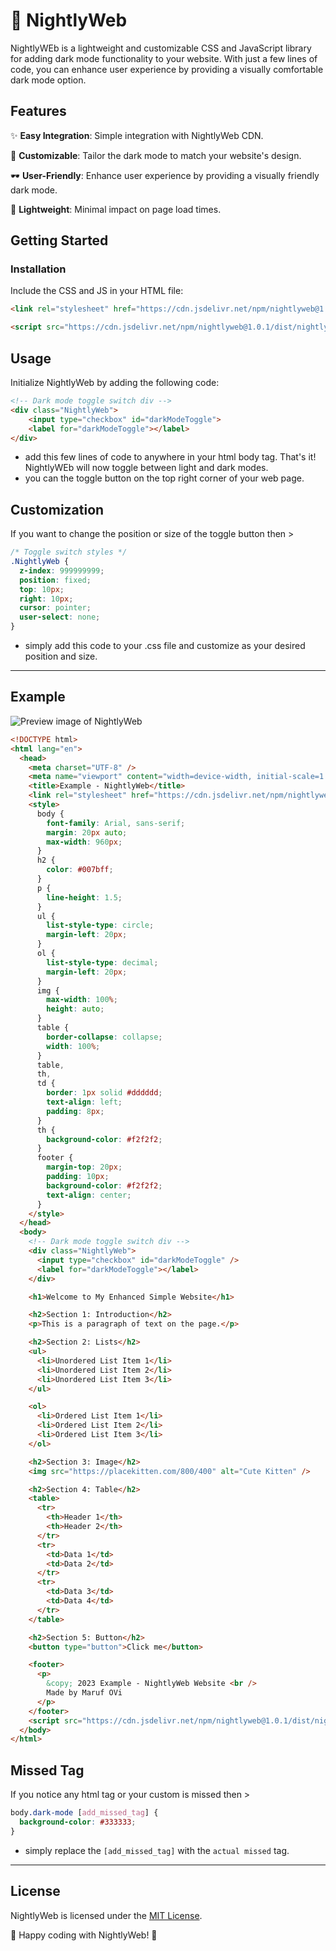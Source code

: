 # 🌙 NightlyWeb

NightlyWEb is a lightweight and customizable CSS and JavaScript library for adding dark mode functionality to your website. With just a few lines of code, you can enhance user experience by providing a visually comfortable dark mode option.

## Features

✨ **Easy Integration**: Simple integration with NightlyWeb CDN.

🌈 **Customizable**: Tailor the dark mode to match your website's design.

🕶️ **User-Friendly**: Enhance user experience by providing a visually friendly dark mode.

🚀 **Lightweight**: Minimal impact on page load times.

## Getting Started

### Installation

Include the CSS and JS in your HTML file:

```html
<link rel="stylesheet" href="https://cdn.jsdelivr.net/npm/nightlyweb@1.0.1/dist/nightlyweb.min.css">
```
```html
<script src="https://cdn.jsdelivr.net/npm/nightlyweb@1.0.1/dist/nightlyweb.min.js"></script>
```

## Usage

Initialize NightlyWeb by adding the following code:
```html
<!-- Dark mode toggle switch div -->
<div class="NightlyWeb">
    <input type="checkbox" id="darkModeToggle">
    <label for="darkModeToggle"></label>
</div>
```
- add this few lines of code to anywhere in your html body tag.
That's it! NightlyWEb will now toggle between light and dark modes.
- you can the toggle button on the top right corner of your web page.

## Customization

If you want to change the position or size of the toggle button then >
```CSS
/* Toggle switch styles */
.NightlyWeb {
  z-index: 999999999;
  position: fixed;
  top: 10px;
  right: 10px;
  cursor: pointer;
  user-select: none;
}
```
- simply add this code to your .css file and customize as your desired position and size.

---

## Example

![Preview image of NightlyWeb](https://ik.imagekit.io/iamovi/NightlyWeb/preview.gif?updatedAt=1701702546353)
```html
<!DOCTYPE html>
<html lang="en">
  <head>
    <meta charset="UTF-8" />
    <meta name="viewport" content="width=device-width, initial-scale=1.0" />
    <title>Example - NightlyWeb</title>
    <link rel="stylesheet" href="https://cdn.jsdelivr.net/npm/nightlyweb@1.0.1/dist/nightlyweb.min.css" />
    <style>
      body {
        font-family: Arial, sans-serif;
        margin: 20px auto;
        max-width: 960px;
      }
      h2 {
        color: #007bff;
      }
      p {
        line-height: 1.5;
      }
      ul {
        list-style-type: circle;
        margin-left: 20px;
      }
      ol {
        list-style-type: decimal;
        margin-left: 20px;
      }
      img {
        max-width: 100%;
        height: auto;
      }
      table {
        border-collapse: collapse;
        width: 100%;
      }
      table,
      th,
      td {
        border: 1px solid #dddddd;
        text-align: left;
        padding: 8px;
      }
      th {
        background-color: #f2f2f2;
      }
      footer {
        margin-top: 20px;
        padding: 10px;
        background-color: #f2f2f2;
        text-align: center;
      }
    </style>
  </head>
  <body>
    <!-- Dark mode toggle switch div -->
    <div class="NightlyWeb">
      <input type="checkbox" id="darkModeToggle" />
      <label for="darkModeToggle"></label>
    </div>

    <h1>Welcome to My Enhanced Simple Website</h1>

    <h2>Section 1: Introduction</h2>
    <p>This is a paragraph of text on the page.</p>

    <h2>Section 2: Lists</h2>
    <ul>
      <li>Unordered List Item 1</li>
      <li>Unordered List Item 2</li>
      <li>Unordered List Item 3</li>
    </ul>

    <ol>
      <li>Ordered List Item 1</li>
      <li>Ordered List Item 2</li>
      <li>Ordered List Item 3</li>
    </ol>

    <h2>Section 3: Image</h2>
    <img src="https://placekitten.com/800/400" alt="Cute Kitten" />

    <h2>Section 4: Table</h2>
    <table>
      <tr>
        <th>Header 1</th>
        <th>Header 2</th>
      </tr>
      <tr>
        <td>Data 1</td>
        <td>Data 2</td>
      </tr>
      <tr>
        <td>Data 3</td>
        <td>Data 4</td>
      </tr>
    </table>

    <h2>Section 5: Button</h2>
    <button type="button">Click me</button>

    <footer>
      <p>
        &copy; 2023 Example - NightlyWeb Website <br />
        Made by Maruf OVi
      </p>
    </footer>
    <script src="https://cdn.jsdelivr.net/npm/nightlyweb@1.0.1/dist/nightlyweb.min.js"></script>
  </body>
</html>
```
## Missed Tag

If you notice any html tag or your custom is missed then >
```CSS
body.dark-mode [add_missed_tag] {
  background-color: #333333;
}
```
- simply replace the `[add_missed_tag]` with the `actual missed` tag.

---

## License

NightlyWeb is licensed under the [MIT License](LICENSE).


🚀 Happy coding with NightlyWeb! 🌙